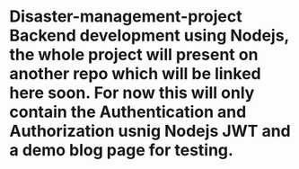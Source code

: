# Disaster-management-project Backend development using Nodejs, the whole project will present on another repo which will be linked here soon. For now this will only contain the Authentication and Authorization usnig Nodejs JWT and a demo blog page for testing.
